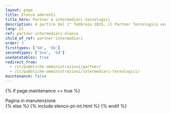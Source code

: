 ```yaml
---
layout: page
title: Elenco aderenti
title_hero: Partner e intermediari tecnologici
description: A partire dal 1° febbraio 2025, il Partner Tecnologico verrà qualificato ai sensi della nuova procedura di qualificazione. La lista aggiornata dei Partner Qualificati verrà pubblicata nei mesi di Luglio e di Gennaio di ogni anno.
lang: it
ref: partner-intermediari-elenco
child_of_ref: partner-intermediari
order: 3
firsttypes: ['Sm', 'Sb']
secondtypes: ['Sva', 'Sd']
usedatatables: true
redirect_from:
  - /it/pubbliche-amministrazioni/partner/
  - /it/pubbliche-amministrazioni/intermediari-tecnologici/
maintenance: false
---
```


{% if page.maintenance == true %}
  <div class="alert alert-info mb-5" role="alert">
    Pagina in manutenzione
  </div>
{% else %}
  {% include elenco-pt-int.html %}
{% endif %}